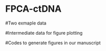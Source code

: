 # FPCA-ctDNA

#Two exmaple data



#Intermediate data for figure plotting


#Codes to  generate figures in our manuscript
